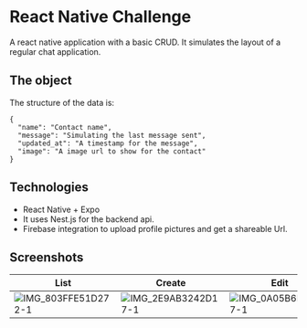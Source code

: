 # React Native Challenge

A react native application with a basic CRUD. It simulates the layout of a regular chat application.

## The object
The structure of the data is:
```
{
  "name": "Contact name",
  "message": "Simulating the last message sent",
  "updated_at": "A timestamp for the message",
  "image": "A image url to show for the contact"
}
```

## Technologies

- React Native + Expo
- It uses Nest.js for the backend api.
- Firebase integration to upload profile pictures and get a shareable Url.

## Screenshots

| List | Create | Edit |
| ------------- | ------------- | --- |
| ![IMG_803FFE51D272-1](https://github.com/REGXI/react-native-challenge/assets/26968689/247150b6-c575-461e-8978-d3a824f8b7ee)  | ![IMG_2E9AB3242D17-1](https://github.com/REGXI/react-native-challenge/assets/26968689/3cf838c6-5c4a-417b-95b8-155a8369ebc5)  | ![IMG_0A05B6FD6C97-1](https://github.com/REGXI/react-native-challenge/assets/26968689/59bc1151-36a8-46a1-b557-f672a38d2731) |
